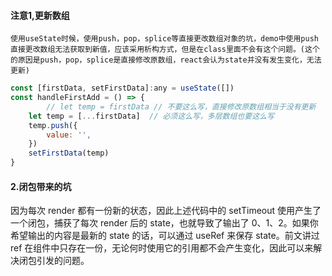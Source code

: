 #### 注意1,更新数组
```
使用useState时候，使用push，pop，splice等直接更改数组对象的坑，demo中使用push直接更改数组无法获取到新值，应该采用析构方式，但是在class里面不会有这个问题。(这个的原因是push，pop，splice是直接修改原数组，react会认为state并没有发生变化，无法更新)
```

```javaScript
const [firstData, setFirstData]:any = useState([])
const handleFirstAdd = () => {
 		// let temp = firstData // 不要这么写，直接修改原数组相当于没有更新
    let temp = [...firstData]  // 必须这么写，多层数组也要这么写
    temp.push({
        value: '',
    })
    setFirstData(temp)
}
```
#### 2.闭包带来的坑
因为每次 render 都有一份新的状态，因此上述代码中的 setTimeout 使用产生了一个闭包，捕获了每次 render 后的 state，也就导致了输出了 0、1、2。如果你希望输出的内容是最新的 state 的话，可以通过 useRef 来保存 state。前文讲过 ref 在组件中只存在一份，无论何时使用它的引用都不会产生变化，因此可以来解决闭包引发的问题。